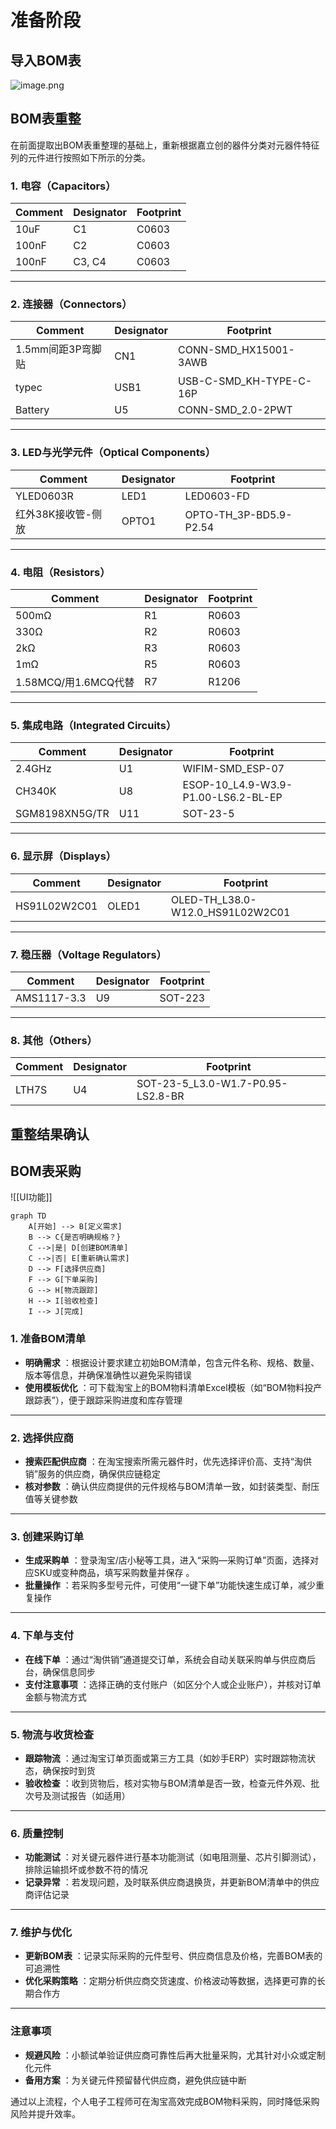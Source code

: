 # 准备阶段
## 导入BOM表

![image.png](https://i0.hdslb.com/bfs/article/09e8c8bb32c10cea51f1b3bb0950761e394687087.png)

## BOM表重整

在前面提取出BOM表重整理的基础上，重新根据嘉立创的器件分类对元器件特征列的元件进行按照如下所示的分类。



### **1. 电容（Capacitors）**

|Comment|Designator|Footprint|
|---|---|---|
|10uF|C1|C0603|
|100nF|C2|C0603|
|100nF|C3, C4|C0603|

---

### **2. 连接器（Connectors）**

|Comment|Designator|Footprint|
|---|---|---|
|1.5mm间距3P弯脚贴|CN1|CONN-SMD_HX15001-3AWB|
|typec|USB1|USB-C-SMD_KH-TYPE-C-16P|
|Battery|U5|CONN-SMD_2.0-2PWT|

---

### **3. LED与光学元件（Optical Components）**

|Comment|Designator|Footprint|
|---|---|---|
|YLED0603R|LED1|LED0603-FD|
|红外38K接收管-侧放|OPTO1|OPTO-TH_3P-BD5.9-P2.54|

---

### **4. 电阻（Resistors）**

|Comment|Designator|Footprint|
|---|---|---|
|500mΩ|R1|R0603|
|330Ω|R2|R0603|
|2kΩ|R3|R0603|
|1mΩ|R5|R0603|
|1.58MCQ/用1.6MCQ代替|R7|R1206|

---

### **5. 集成电路（Integrated Circuits）**

|Comment|Designator|Footprint|
|---|---|---|
|2.4GHz|U1|WIFIM-SMD_ESP-07|
|CH340K|U8|ESOP-10_L4.9-W3.9-P1.00-LS6.2-BL-EP|
|SGM8198XN5G/TR|U11|SOT-23-5|

---

### **6. 显示屏（Displays）**

|Comment|Designator|Footprint|
|---|---|---|
|HS91L02W2C01|OLED1|OLED-TH_L38.0-W12.0_HS91L02W2C01|

---

### **7. 稳压器（Voltage Regulators）**

|Comment|Designator|Footprint|
|---|---|---|
|AMS1117-3.3|U9|SOT-223|

---

### **8. 其他（Others）**

|Comment|Designator|Footprint|
|---|---|---|
|LTH7S|U4|SOT-23-5_L3.0-W1.7-P0.95-LS2.8-BR|


## 重整结果确认




## BOM表采购

![[UI功能]]


```mermaid
graph TD
    A[开始] --> B[定义需求]
    B --> C{是否明确规格？}
    C -->|是| D[创建BOM清单]
    C -->|否| E[重新确认需求]
    D --> F[选择供应商]
    F --> G[下单采购]
    G --> H[物流跟踪]
    H --> I[验收检查]
    I --> J[完成]
```


### **1. 准备BOM清单**

- **明确需求** ：根据设计要求建立初始BOM清单，包含元件名称、规格、数量、版本等信息，并确保准确性以避免采购错误
- **使用模板优化** ：可下载淘宝上的BOM物料清单Excel模板（如“BOM物料投产跟踪表”），便于跟踪采购进度和库存管理
---

### **2. 选择供应商**

- **搜索匹配供应商** ：在淘宝搜索所需元器件时，优先选择评价高、支持“淘供销”服务的供应商，确保供应链稳定
- **核对参数** ：确认供应商提供的元件规格与BOM清单一致，如封装类型、耐压值等关键参数
---

### **3. 创建采购订单**

- **生成采购单** ：登录淘宝/店小秘等工具，进入“采购—采购订单”页面，选择对应SKU或变种商品，填写采购数量并保存
    。
- **批量操作** ：若采购多型号元件，可使用“一键下单”功能快速生成订单，减少重复操作
---

### **4. 下单与支付**

- **在线下单** ：通过“淘供销”通道提交订单，系统会自动关联采购单与供应商后台，确保信息同步
- **支付注意事项** ：选择正确的支付账户（如区分个人或企业账户），并核对订单金额与物流方式
---

### **5. 物流与收货检查**

- **跟踪物流** ：通过淘宝订单页面或第三方工具（如妙手ERP）实时跟踪物流状态，确保按时到货
- **验收检查** ：收到货物后，核对实物与BOM清单是否一致，检查元件外观、批次号及测试报告（如适用）

---

### **6. 质量控制**

- **功能测试** ：对关键元器件进行基本功能测试（如电阻测量、芯片引脚测试），排除运输损坏或参数不符的情况
- **记录异常** ：若发现问题，及时联系供应商退换货，并更新BOM清单中的供应商评估记录

---

### **7. 维护与优化**

- **更新BOM表** ：记录实际采购的元件型号、供应商信息及价格，完善BOM表的可追溯性
- **优化采购策略** ：定期分析供应商交货速度、价格波动等数据，选择更可靠的长期合作方
---

### **注意事项**

- **规避风险** ：小额试单验证供应商可靠性后再大批量采购，尤其针对小众或定制化元件
- **备用方案** ：为关键元件预留替代供应商，避免供应链中断

通过以上流程，个人电子工程师可在淘宝高效完成BOM物料采购，同时降低采购风险并提升效率。